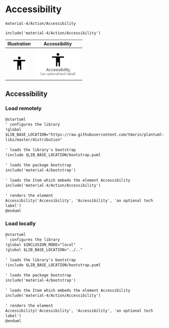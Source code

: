 # Accessibility


```text
material-4/Action/Accessibility
```

```text
include('material-4/Action/Accessibility')
```



| Illustration | Accessibility |
| :---: | :---: |
| ![illustration for Illustration](../../material-4/Action/Accessibility.png) | ![illustration for Accessibility](../../material-4/Action/Accessibility.Local.png) |




## Accessibility

### Load remotely
```plantuml
@startuml
' configures the library
!global $LIB_BASE_LOCATION="https://raw.githubusercontent.com/tmorin/plantuml-libs/master/distribution"

' loads the library's bootstrap
!include $LIB_BASE_LOCATION/bootstrap.puml

' loads the package bootstrap
include('material-4/bootstrap')

' loads the Item which embeds the element Accessibility
include('material-4/Action/Accessibility')

' renders the element
Accessibility('Accessibility', 'Accessibility', 'an optional tech label')
@enduml
```

### Load locally
```plantuml
@startuml
' configures the library
!global $INCLUSION_MODE="local"
!global $LIB_BASE_LOCATION="../.."

' loads the library's bootstrap
!include $LIB_BASE_LOCATION/bootstrap.puml

' loads the package bootstrap
include('material-4/bootstrap')

' loads the Item which embeds the element Accessibility
include('material-4/Action/Accessibility')

' renders the element
Accessibility('Accessibility', 'Accessibility', 'an optional tech label')
@enduml
```

